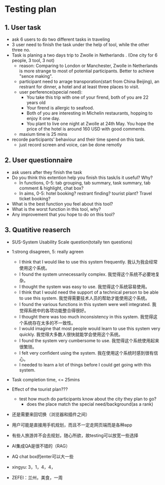 # Testing plan
## 1. User task
- ask 6 users to do two different tasks in traveling
- 3 user need to finish the task under the help of tool, while the other three no.
- Task is planing a two days trip to Zwolle in Netherlands .  (One city for 6 people, 3 tool, 3 not)
    - reason: Comparing to London or Manchester, Zwolle in Netherlands is more strange to most of potential participants. Better to achieve "sence making".
    - participant need to arrage transporation(start from China Beijing), an restrant for dinner, a hotel and at least three places to visit.
    - user perference(special need): 
        - You take this trip with one of your firend, both of you are 22 years old
        - Your firend is allergic to seafood.
        - Both of you are interesting in Michelin restaurants, hopping to enjoy it one day.
        - You plant to live one night at Zwolle at 24th May. You hope the price of the hotel is around 160 USD with good comments.
    - maxium time is 25 mins
- recorde participants' behaviour and their time spend on this task.
    - just record screen and voice, can be done remotly
## 2. User questionnaire
- ask users after they finish the task
- Do you think this extention help you finish this task/is it useful? Why?
    - In functions, 0-5: tab grouping, tab summary, task summary, tab comment & highlight, chat box?
    - In aims, 0-5: hotel booking? restrant finding? tourist plant? Travel ticket booking?
- What is the best function you feel about this tool?
- What is the worst function in this tool, why?
- Any improvement that you hope to do on this tool?
## 3. Quatitive reaserch
- SUS-System Usability Scale question(totally ten questions)
- 1:strong disagreen, 5: really agreen
    - I think that I would like to use this system frequently.	我认为我会经常使用这个系统。
    - I found the system unnecessarily complex.	我觉得这个系统不必要地复杂。
    - I thought the system was easy to use.	我觉得这个系统容易使用。
    - I think that I would need the support of a technical person to be able to use this system.	我觉得需要技术人员的帮助才能使用这个系统。
    - I found the various functions in this system were well integrated.	我觉得系统中的各项功能整合得很好。
    - I thought there was too much inconsistency in this system.	我觉得这个系统存在太多的不一致性。
    - I would imagine that most people would learn to use this system very quickly.	我觉得大多数人很快就能学会使用这个系统。
    - I found the system very cumbersome to use.	我觉得这个系统使用起来很繁琐。
    - I felt very confident using the system.	我在使用这个系统时感到很有信心。
    - I needed to learn a lot of things before I could get going with this system.
- Task completion time, <= 25mins
- Effect of the tourist plan???
    - test how much do participants know about the city they plan to go?
        - does the place match the special need/background(as a rank)




- 还是需要来回切换（浏览器和插件之间）
- 用户可能是直接用手机规划，而且不一定走网页端而是各种app
- 有些人旅游并不会去规划，随心所欲，故testing可以放宽一些选择
- AI集成QA是很不错的（RAG）
- AQ chat box的enter可以大一些

- xingyu: 3，1，4，4，
- ZEFEI：兰州，美食，一周


